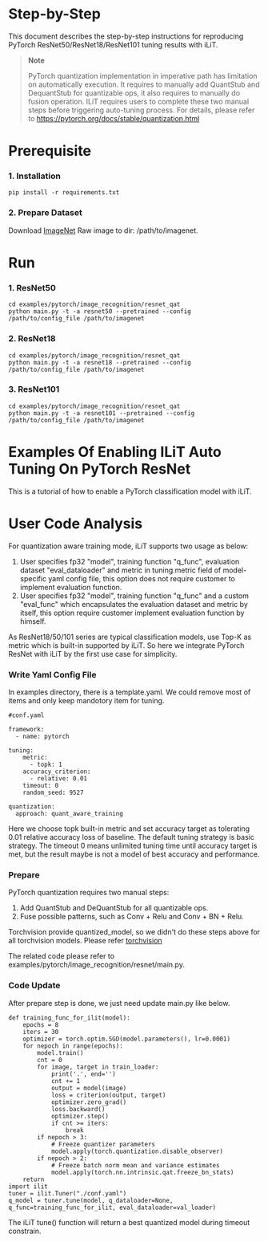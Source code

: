 Step-by-Step
============

This document describes the step-by-step instructions for reproducing PyTorch ResNet50/ResNet18/ResNet101 tuning results with iLiT.

> **Note**
>
> PyTorch quantization implementation in imperative path has limitation on automatically execution.
> It requires to manually add QuantStub and DequantStub for quantizable ops, it also requires to manually do fusion operation.
> ILiT requires users to complete these two manual steps before triggering auto-tuning process.
> For details, please refer to https://pytorch.org/docs/stable/quantization.html

# Prerequisite

### 1. Installation

  ```Shell
  pip install -r requirements.txt
  ```

### 2. Prepare Dataset

  Download [ImageNet](http://www.image-net.org/) Raw image to dir: /path/to/imagenet.


# Run

### 1. ResNet50

  ```Shell
  cd examples/pytorch/image_recognition/resnet_qat
  python main.py -t -a resnet50 --pretrained --config /path/to/config_file /path/to/imagenet
  ```

### 2. ResNet18

  ```Shell
  cd examples/pytorch/image_recognition/resnet_qat
  python main.py -t -a resnet18 --pretrained --config /path/to/config_file /path/to/imagenet
  ```

### 3. ResNet101

  ```Shell
  cd examples/pytorch/image_recognition/resnet_qat
  python main.py -t -a resnet101 --pretrained --config /path/to/config_file /path/to/imagenet
  ```

Examples Of Enabling ILiT Auto Tuning On PyTorch ResNet
=======================================================

This is a tutorial of how to enable a PyTorch classification model with iLiT.

# User Code Analysis

For quantization aware training mode, iLiT supports two usage as below:

1. User specifies fp32 "model", training function "q_func", evaluation dataset "eval_dataloader" and metric in tuning.metric field of model-specific yaml config file, this option does not require customer to implement evaluation function.
2. User specifies fp32 "model", training function "q_func" and a custom "eval_func" which encapsulates the evaluation dataset and metric by itself, this option require customer implement evaluation function by himself.

As ResNet18/50/101 series are typical classification models, use Top-K as metric which is built-in supported by iLiT. So here we integrate PyTorch ResNet with iLiT by the first use case for simplicity.

### Write Yaml Config File

In examples directory, there is a template.yaml. We could remove most of items and only keep mandotory item for tuning. 


```
#conf.yaml

framework:
  - name: pytorch

tuning:
    metric:
      - topk: 1
    accuracy_criterion:
      - relative: 0.01
    timeout: 0
    random_seed: 9527

quantization:
  approach: quant_aware_training
```

Here we choose topk built-in metric and set accuracy target as tolerating 0.01 relative accuracy loss of baseline. The default tuning strategy is basic strategy. The timeout 0 means unlimited tuning time until accuracy target is met, but the result maybe is not a model of best accuracy and performance.

### Prepare

PyTorch quantization requires two manual steps:

1. Add QuantStub and DeQuantStub for all quantizable ops.
2. Fuse possible patterns, such as Conv + Relu and Conv + BN + Relu.

Torchvision provide quantized_model, so we didn't do these steps above for all torchvision models. Please refer [torchvision](https://github.com/pytorch/vision/tree/master/torchvision/models/quantization)

The related code please refer to examples/pytorch/image_recognition/resnet/main.py.

### Code Update

After prepare step is done, we just need update main.py like below.

```
def training_func_for_ilit(model):
    epochs = 8
    iters = 30
    optimizer = torch.optim.SGD(model.parameters(), lr=0.0001)
    for nepoch in range(epochs):
        model.train()
        cnt = 0
        for image, target in train_loader:
            print('.', end='')
            cnt += 1
            output = model(image)
            loss = criterion(output, target)
            optimizer.zero_grad()
            loss.backward()
            optimizer.step()
            if cnt >= iters:
                break
        if nepoch > 3:
            # Freeze quantizer parameters
            model.apply(torch.quantization.disable_observer)
        if nepoch > 2:
            # Freeze batch norm mean and variance estimates
            model.apply(torch.nn.intrinsic.qat.freeze_bn_stats)
    return
import ilit
tuner = ilit.Tuner("./conf.yaml")
q_model = tuner.tune(model, q_dataloader=None, q_func=training_func_for_ilit, eval_dataloader=val_loader)
```

The iLiT tune() function will return a best quantized model during timeout constrain.
